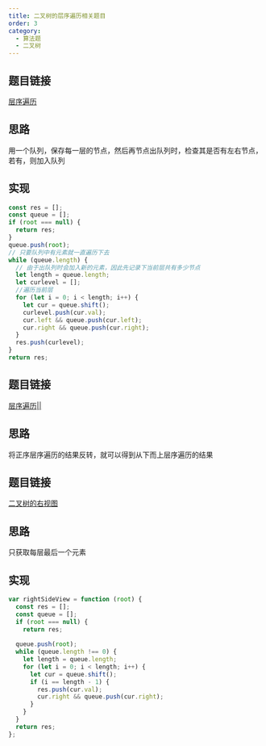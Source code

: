 ```yaml
---
title: 二叉树的层序遍历相关题目
order: 3
category:
  - 算法题
  - 二叉树
---
```


## 题目链接

[层序遍历](https://leetcode.cn/problems/binary-tree-level-order-traversal/)

## 思路

用一个队列，保存每一层的节点，然后再节点出队列时，检查其是否有左右节点，若有，则加入队列

## 实现

```js
const res = [];
const queue = [];
if (root === null) {
  return res;
}
queue.push(root);
// 只要队列中有元素就一直遍历下去
while (queue.length) {
  // 由于出队列时会加入新的元素，因此先记录下当前层共有多少节点
  let length = queue.length;
  let curlevel = [];
  //遍历当前层
  for (let i = 0; i < length; i++) {
    let cur = queue.shift();
    curlevel.push(cur.val);
    cur.left && queue.push(cur.left);
    cur.right && queue.push(cur.right);
  }
  res.push(curlevel);
}
return res;
```

## 题目链接

[层序遍历||](https://leetcode.cn/problems/binary-tree-level-order-traversal-ii/)

## 思路

将正序层序遍历的结果反转，就可以得到从下而上层序遍历的结果

## 题目链接

[二叉树的右视图](https://leetcode.cn/problems/binary-tree-right-side-view/)

## 思路

只获取每层最后一个元素

## 实现

```js
var rightSideView = function (root) {
  const res = [];
  const queue = [];
  if (root === null) {
    return res;
  
  queue.push(root);
  while (queue.length !== 0) {
    let length = queue.length;
    for (let i = 0; i < length; i++) {
      let cur = queue.shift();
      if (i == length - 1) {
        res.push(cur.val);
        cur.right && queue.push(cur.right);
      }
    }
  }
  return res;
};
```
